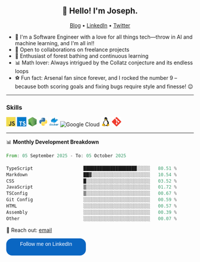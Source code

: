 <h2 align="center">👋 Hello! I'm Joseph.</h2>
<p align="center">
  <a href="https://ngugi-dev-blog-page.vercel.app/blog/">Blog</a> •
  <a href="https://www.linkedin.com/in/dev-joseph">LinkedIn</a> •
  <a href="#">Twitter</a> 
</p>

- 🔭 I'm a Software Engineer with a love for all things tech—throw in AI and machine learning, and I'm all in!!
- 💬 Open to collaborations on freelance projects
- 🌳 Enthusiast of forest bathing and continuous learning
- 📊 Math lover: Always intrigued by the Collatz conjecture and its endless loops
- ⚽ Fun fact: Arsenal fan since forever, and I rocked the number 9 – because both scoring goals and fixing bugs require style and finesse! 😉

-------

### Skills

<p align="left">
<img src="https://raw.githubusercontent.com/github/explore/80688e429a7d4ef2fca1e82350fe8e3517d3494d/topics/javascript/javascript.png" alt="JavaScript" width="25" height="25"/>
<img src="https://raw.githubusercontent.com/github/explore/80688e429a7d4ef2fca1e82350fe8e3517d3494d/topics/typescript/typescript.png" alt="TypeScript" width="25" height="25"/>
<img src="https://raw.githubusercontent.com/github/explore/80688e429a7d4ef2fca1e82350fe8e3517d3494d/topics/nodejs/nodejs.png" alt="Node.js" width="25" height="25"/>
<img src="https://raw.githubusercontent.com/github/explore/80688e429a7d4ef2fca1e82350fe8e3517d3494d/topics/python/python.png" alt="Python" width="25" height="25"/>
<img src="https://raw.githubusercontent.com/github/explore/80688e429a7d4ef2fca1e82350fe8e3517d3494d/topics/docker/docker.png" alt="Docker" width="25" height="25"/>
<img src="https://cdn.cdnlogo.com/logos/g/75/google-cloud.svg" alt="Google Cloud" width="25" height="25"/>
<img src="https://raw.githubusercontent.com/github/explore/80688e429a7d4ef2fca1e82350fe8e3517d3494d/topics/linux/linux.png" alt="Linux" width="25" height="25"/>
<img src="https://raw.githubusercontent.com/github/explore/80688e429a7d4ef2fca1e82350fe8e3517d3494d/topics/git/git.png" alt="Git" width="25" height="25"/>
</p>

-------

📊 **Monthly Development Breakdown**
<!--START_SECTION:waka-->

```rust
From: 05 September 2025 - To: 05 October 2025

TypeScript                   ████████████████████░░░░░   80.51 %
Markdown                     ██▓░░░░░░░░░░░░░░░░░░░░░░   10.54 %
CSS                          █░░░░░░░░░░░░░░░░░░░░░░░░   03.52 %
JavaScript                   ▒░░░░░░░░░░░░░░░░░░░░░░░░   01.72 %
TSConfig                     ▒░░░░░░░░░░░░░░░░░░░░░░░░   00.67 %
Git Config                   ░░░░░░░░░░░░░░░░░░░░░░░░░   00.59 %
HTML                         ░░░░░░░░░░░░░░░░░░░░░░░░░   00.57 %
Assembly                     ░░░░░░░░░░░░░░░░░░░░░░░░░   00.39 %
Other                        ░░░░░░░░░░░░░░░░░░░░░░░░░   00.07 %
```

<!--END_SECTION:waka-->

📧 Reach out: [email](mailto:josephngugi.dev@gmail.com)

<a href="https://www.linkedin.com/comm/mynetwork/discovery-see-all?usecase=PEOPLE_FOLLOWS&followMember=dev-joseph" 
   target="_blank" 
   style="display:block; padding:7px; text-align:center; color:#ffffff; width:200px; height:32px; border-radius:16px; background-color:#0A66C2; font-family:Helvetica, sans-serif; text-decoration:none;">
   Follow me on LinkedIn
</a>

